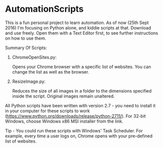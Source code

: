 # AutomationScripts

This is a fun personal project to learn automation. As of now (25th Sept 2016) I'm focusing on Python alone, and kiddie scripts at that.
Download and use freely. Open them with a Text Editor first, to see further instructions on how to use them.


Summary Of Scripts:
  1. ChromeOpenSites.py:
  
      Opens your Chrome browser with a specific list of websites. You can change the list as well as the browser.
      
  2. ResizeImage.py:
  
      Reduces the size of all images in a folder to the dimensions specified inside the script. Original images remain unaltered.


All Python scripts have been written with version 2.7 - you need to install it in your computer for these scripts to work (https://www.python.org/downloads/release/python-2711/). For 32-bit Windows, choose Windows x86 MSI installer from the link.


Tip - You could run these scripts with Windows' Task Scheduler. For example, every time a user logs on, Chrome opens with your pre-defined list of websites.

